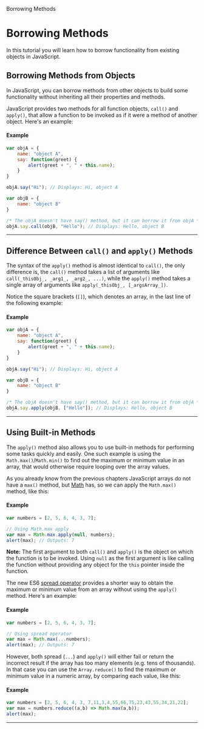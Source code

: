 Borrowing Methods

# Borrowing Methods

In this tutorial you will learn how to borrow functionality from existing objects in JavaScript.

## Borrowing Methods from Objects

In JavaScript, you can borrow methods from other objects to build some functionality without inheriting all their properties and methods.

JavaScript provides two methods for all function objects, `call()` and `apply()`, that allow a function to be invoked as if it were a method of another object. Here's an example:

#### Example

```javascript
var objA = {
    name: "object A",
    say: function(greet) {
        alert(greet + ", " + this.name);
    }
}

objA.say("Hi"); // Displays: Hi, object A

var objB = {
    name: "object B"
}

/* The objA doesn't have say() method, but it can borrow it from objA */
objA.say.call(objB, "Hello"); // Displays: Hello, object B
```

* * *

## Difference Between `call()` and `apply()` Methods

The syntax of the `apply()` method is almost identical to `call()`, the only difference is, the `call()` method takes a list of arguments like `call(_thisObj_, _arg1_, _arg2_, ...)`, while the `apply()` method takes a single array of arguments like `apply(_thisObj_, [_argsArray_])`.

Notice the square brackets (`[]`), which denotes an array, in the last line of the following example:

#### Example

```javascript
var objA = {
    name: "object A",
    say: function(greet) {
        alert(greet + ", " + this.name);
    }
}

objA.say("Hi"); // Displays: Hi, object A

var objB = {
    name: "object B"
}

/* The objA doesn't have say() method, but it can borrow it from objA */
objA.say.apply(objB, ["Hello"]); // Displays: Hello, object B
```

* * *

## Using Built-in Methods

The `apply()` method also allows you to use built-in methods for performing some tasks quickly and easily. One such example is using the `Math.max()`/`Math.min()` to find out the maximum or minimum value in an array, that would otherwise require looping over the array values.

As you already know from the previous chapters JavaScript arrays do not have a `max()` method, but [Math](https://www.tutorialrepublic.com/javascript-tutorial/javascript-math-operations.php) has, so we can apply the `Math.max()` method, like this:

#### Example

```javascript
var numbers = [2, 5, 6, 4, 3, 7];

// Using Math.max apply
var max = Math.max.apply(null, numbers);
alert(max); // Outputs: 7
```

**Note:** The first argument to both `call()` and `apply()` is the object on which the function is to be invoked. Using `null` as the first argument is like calling the function without providing any object for the `this` pointer inside the function.

The new ES6 [spread operator](https://www.tutorialrepublic.com/javascript-tutorial/javascript-es6-features.php#spread-operator) provides a shorter way to obtain the maximum or minimum value from an array without using the `apply()` method. Here's an example:

#### Example

```javascript
var numbers = [2, 5, 6, 4, 3, 7];

// Using spread operator
var max = Math.max(...numbers);
alert(max); // Outputs: 7
```

However, both spread (`...`) and `apply()` will either fail or return the incorrect result if the array has too many elements (e.g. tens of thousands). In that case you can use the `Array.reduce()` to find the maximum or minimum value in a numeric array, by comparing each value, like this:

#### Example

```javascript
var numbers = [2, 5, 6, 4, 3, 7,11,3,4,55,66,75,23,43,55,34,21,22];
var max = numbers.reduce((a,b) => Math.max(a,b));
alert(max);

```
* * *